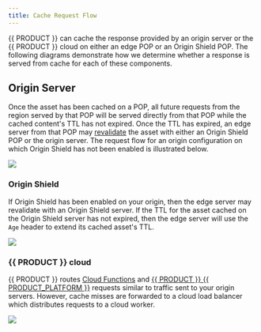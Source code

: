```yaml
---
title: Cache Request Flow
---
```


{{ PRODUCT }} can cache the response provided by an origin server or the {{ PRODUCT }} cloud on either an edge POP or an Origin Shield POP. The following diagrams demonstrate how we determine whether a response is served from cache for each of these components.

## Origin Server

Once the asset has been cached on a POP, all future requests from the region served by that POP will be served directly from that POP while the cached content's TTL has not expired. Once the TTL has expired, an edge server from that POP may [revalidate](/guides/performance/caching#revalidation) the asset with either an Origin Shield POP or the origin server. The request flow for an origin configuration on which Origin Shield has not been enabled is illustrated below.

![](/images/v7/performance/request-flow-edge-origin.png)

### Origin Shield 

If Origin Shield has been enabled on your origin, then the edge server may revalidate with an Origin Shield server. If the TTL for the asset cached on the Origin Shield server has not expired, then the edge server will use the `Age` header to extend its cached asset's TTL. 

![](/images/v7/performance/request-flow-edge-origin-shield-origin.png)

### {{ PRODUCT }} cloud

{{ PRODUCT }} routes [Cloud Functions](/guides/performance/serverless_compute) and [{{ PRODUCT }} {{ PRODUCT_PLATFORM }}](/guides/sites_frameworks) requests similar to traffic sent to your origin servers. However, cache misses are forwarded to a cloud load balancer which distributes requests to a cloud worker.

![](/images/v7/performance/request-flow-serverless.png)